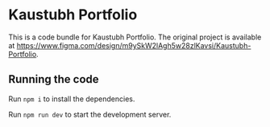 
  # Kaustubh Portfolio

  This is a code bundle for Kaustubh Portfolio. The original project is available at https://www.figma.com/design/m9ySkW2lAgh5w28zlKavsi/Kaustubh-Portfolio.

  ## Running the code

  Run `npm i` to install the dependencies.

  Run `npm run dev` to start the development server.
  